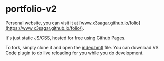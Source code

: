# portfolio-v2

Personal website, you can visit it at [www.x3sagar.github.io/folio](https://www.x3sagar.github.io/folio/).  

It's just static JS/CSS, hosted for free using Github Pages.

To fork, simply clone it and open the [index.hmtl](./index.html) file.  You can download VS Code plugin to do live reloading for you while you do development.

